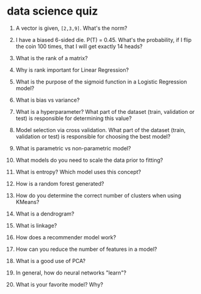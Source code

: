 # data science quiz

1. A vector is given, `[2,3,9]`. What's the norm?

2. I have a biased 6-sided die. P(T) = 0.45. What's the probability, if I flip the coin 100 times, that I will get exactly 14 heads?

3. What is the rank of a matrix?

4. Why is rank important for Linear Regression?

5. What is the purpose of the sigmoid function in a Logistic Regression model?

6. What is bias vs variance?

7. What is a hyperparameter? What part of the dataset (train, validation or test) is responsible for determining this value?

8. Model selection via cross validation. What part of the dataset (train, validation or test) is responsible for choosing the best model?

9. What is parametric vs non-parametric model?

10. What models do you need to scale the data prior to fitting?

11. What is entropy? Which model uses this concept?

12. How is a random forest generated?

13. How do you determine the correct number of clusters when using KMeans?

14. What is a dendrogram?

15. What is linkage?

16. How does a recommender model work?

17. How can you reduce the number of features in a model?

18. What is a good use of PCA?

19. In general, how do neural networks "learn"?

20. What is your favorite model? Why?
